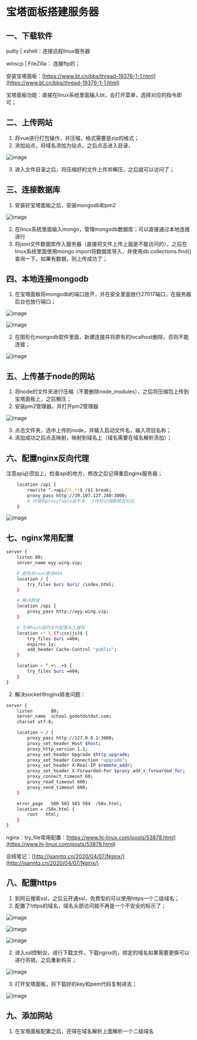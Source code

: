 # 宝塔面板搭建服务器
## 一、下载软件

putty | xshell：连接远程linux服务器

winscp | FileZilla： 连接ftp的；

安装宝塔面板：[https://www.bt.cn/bbs/thread-19376-1-1.html](https://www.bt.cn/bbs/thread-19376-1-1.html)

宝塔面板功能：直接在linux系统里面输入bt，会打开菜单，选择对应的指令即可；



## 二、上传网站
1. 将vue进行打包操作，并压缩，格式需要是zip的格式；
2. 添加站点，将域名添加为站点，之后点击进入目录，

![image](https://notecdn.hrhe.cn/images/server-01_宝塔面板搭建服务器-01.png)

3. 进入文件目录之后，将压缩好的文件上传并解压，之后就可以访问了；




## 三、连接数据库
1. 安装好宝塔面板之后，安装mongodb和pm2

![image](https://notecdn.hrhe.cn/images/server-01_宝塔面板搭建服务器-02.png)

2. 在linux系统里面输入mongo，管理mongodb数据库；可以直接通过本地连接进行
3. 将json文件数据库传入服务器（直接将文件上传上面是不能访问的），之后在linux系统里面使用mongo import将数据库导入，并使用db.collections.find()查询一下，如果有数据，则上传成功了；




## 四、本地连接mongodb
1. 在宝塔面板将mongodb的端口放开，并在安全里面放行27017端口，在服务器后台也放行端口；

![image](https://notecdn.hrhe.cn/images/server-01_宝塔面板搭建服务器-03.png)

![image](https://notecdn.hrhe.cn/images/server-01_宝塔面板搭建服务器-04.png)

2. 在图形化mongodb软件里面，新建连接并将原有的localhost删除，否则不能连接；

![image](https://notecdn.hrhe.cn/images/server-01_宝塔面板搭建服务器-05.png)



## 五、上传基于node的网站
1. 将node的文件夹进行压缩（不要删除node_modules），之后将压缩包上传到宝塔面板上，之后解压；
2. 安装pm2管理器，并打开pm2管理器

![image](https://notecdn.hrhe.cn/images/server-01_宝塔面板搭建服务器-06.png)

3. 点击文件夹，选中上传的node，并输入启动文件名，输入项目名称；
4. 添加成功之后点击映射，映射到域名上（域名需要在域名解析添加）；



## 六、配置nginx反向代理
注意api必须加上，检查api的地方，修改之后记得重启nginx服务器；
```bash
    location /api {
        rewrite ^.+api/?(.*)$ /$1 break;
        proxy_pass http://39.107.127.240:3000;
        # 作用和proxyTable差不多  上传时记得删除这句话
    }
```
![image](https://notecdn.hrhe.cn/images/server-01_宝塔面板搭建服务器-07.png)



## 七、nginx常用配置

```bash
server {
    listen 80;
    server_name wyy.wing.vip;

    # 避免非root路径404
    location / {
        try_files $uri $uri/ /index.html;
    }

    # 解决跨域
    location /api {
        proxy_pass http://wyy.wing.vip;
    }

    # 为带hash值的文件配置永久缓存
    location ~* \.(?:css|js)$ {
        try_files $uri =404;
        expires 1y;
        add_header Cache-Control "public";
    }

    location ~ ^.+\..+$ {
        try_files $uri =404;
    }
}
```
2. 解决socket中nginx转发问题：
```bash
server {
    listen       80;
    server_name  school.godotdotdot.com;
    charset utf-8;

    location ~ / {
        proxy_pass http://127.0.0.1:3000;
        proxy_set_header Host $host;
        proxy_http_version 1.1;
        proxy_set_header Upgrade $http_upgrade;
        proxy_set_header Connection "upgrade";
        proxy_set_header X-Real-IP $remote_addr;
        proxy_set_header X-Forwarded-For $proxy_add_x_forwarded_for;
        proxy_connect_timeout 60;
        proxy_read_timeout 600;
        proxy_send_timeout 600;
    }

    error_page   500 502 503 504  /50x.html;
    location = /50x.html {
        root   html;
    }
}
```

nginx：try_file常用配置：[https://www.hi-linux.com/posts/53878.html](https://www.hi-linux.com/posts/53878.html)

总结笔记：[http://jsanntq.cn/2020/04/07/Nginx/](http://jsanntq.cn/2020/04/07/Nginx/)



## 八、配置https

1. 到阿云搜索ssl，之后云开通ssl，免费型的可以使用https一个二级域名；
2. 配置了https的域名，域名头部访问就不再是一个不安全的标示了；

![image](https://notecdn.hrhe.cn/images/server-01_宝塔面板搭建服务器-08.png)

![image](https://notecdn.hrhe.cn/images/server-01_宝塔面板搭建服务器-09.png)

![image](https://notecdn.hrhe.cn/images/server-01_宝塔面板搭建服务器-10.png)


2. 进入ssl控制台，进行下载文件，下载nginx的，绑定的域名如果需要更换可以进行吊销，之后重新购买；

![image](https://notecdn.hrhe.cn/images/server-01_宝塔面板搭建服务器-11.png)

3. 打开宝塔面板，将下载好的key和pem代码复制进去；

![image](https://notecdn.hrhe.cn/images/server-01_宝塔面板搭建服务器-12.png)




## 九、添加网站
1. 在宝塔面板配置之后，还得在域名解析上面解析一个二级域名

